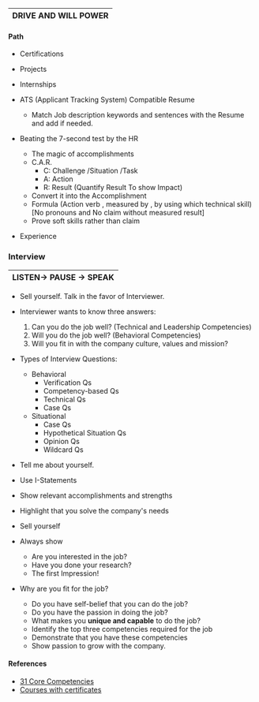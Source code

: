 
| DRIVE AND WILL POWER |
|----------------------|


#### Path
- Certifications
- Projects
- Internships

- ATS (Applicant Tracking System) Compatible Resume
  - Match Job description keywords and sentences with the Resume and add if needed.  
- Beating the 7-second test by the HR
  - The magic of accomplishments
  - C.A.R. 
    - C: Challenge /Situation /Task
    - A: Action
    - R: Result (Quantify Result To show Impact)
  - Convert it into the Accomplishment
  - Formula (Action verb , measured by , by using which technical skill)  [No pronouns and No claim without measured result]
  - Prove soft skills rather than claim
  
- Experience

### Interview
|LISTEN-> PAUSE -> SPEAK |
|-------------------|
- Sell yourself. Talk in the favor of Interviewer.
- Interviewer wants to know three answers:
  1. Can you do the job well? (Technical and Leadership Competencies)
  2. Will you do the job well? (Behavioral Competencies)
  3. Will you fit in with the company culture, values and mission?
- Types of Interview Questions:
  - Behavioral
    - Verification Qs
    - Competency-based Qs
    - Technical Qs
    - Case Qs
  - Situational 
    - Case Qs
    - Hypothetical Situation Qs
    - Opinion Qs
    - Wildcard Qs
 - Tell me about yourself.
  - Use I-Statements
  - Show relevant accomplishments and strengths
  - Highlight that you solve the company's needs
  - Sell yourself
  
  - Always show
    - Are you interested in the job?
    - Have you done your research?
    - The first Impression! 
  - Why are you fit for the job?
    - Do you have self-belief that you can do the job?
    - Do you have the passion in doing the job?
    - What makes you **unique and capable** to do the job? 
    - Identify the top three competencies required for the job
    - Demonstrate that you have these competencies
    - Show passion to grow with the company.


#### References
- [31 Core Competencies](https://workforce.com/news/31-core-competencies-explained)
- [Courses with certificates](classcentral.com/subjects/)

